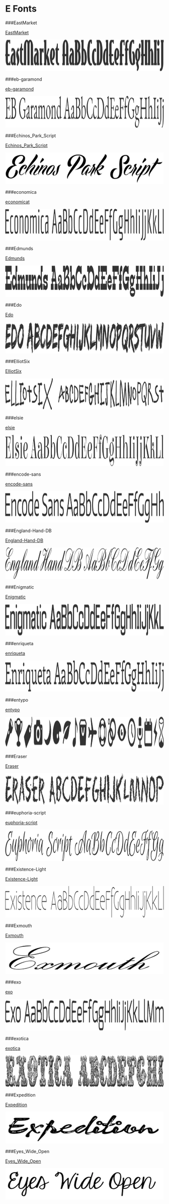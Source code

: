# E Fonts

###EastMarket

[EastMarket](../../Fonts/E/EastMarket)

<img src="EastMarket.png" width="710" height="100" />

###eb-garamond

[eb-garamond](../../Fonts/E/eb-garamond)

<img src="eb-garamond.png" width="710" height="100" />

###Echinos_Park_Script

[Echinos_Park_Script](../../Fonts/E/echinos_park_script)

<img src="Echinos_Park_Script.png" width="710" height="100" />

###economica

[economicat](../../Fonts/E/economicat)

<img src="economica.png" width="710" height="100" />

###Edmunds

[Edmunds](../../Fonts/E/Edmunds)

<img src="Edmunds.png" width="710" height="100" />

###Edo

[Edo](../../Fonts/E/Edo)

<img src="Edo.png" width="710" height="100" />

###ElliotSix

[ElliotSix](../../Fonts/E/ElliotSix)

<img src="ElliotSix.png" width="710" height="100" />

###elsie

[elsie](../../Fonts/E/elsie)

<img src="elsie.png" width="710" height="100" />

###encode-sans

[encode-sans](../../Fonts/E/encode-sans)

<img src="encode-sans.png" width="710" height="100" />

###England-Hand-DB

[England-Hand-DB](../../Fonts/E/England-Hand-DB)

<img src="England-Hand-DB.png" width="710" height="100" />

###Enigmatic

[Enigmatic](../../Fonts/E/Enigmatic)

<img src="Enigmatic.png" width="710" height="100" />

###enriqueta

[enriqueta](../../Fonts/E/enriqueta)

<img src="enriqueta.png" width="710" height="100" />

###entypo

[entypo](../../Fonts/E/entypo)

<img src="entypo.png" width="710" height="100" />

###Eraser

[Eraser](../../Fonts/E/Eraser)

<img src="Eraser.png" width="710" height="100" />

###euphoria-script

[euphoria-script](../../Fonts/E/euphoria-script)

<img src="euphoria-script.png" width="710" height="100" />

###Existence-Light

[Existence-Light](../../Fonts/E/Existence-Light)

<img src="Existence-Light.png" width="710" height="100" />

###Exmouth

[Exmouth](../../Fonts/E/exmouth)

<img src="Exmouth.png" width="710" height="100" />

###exo

[exo](../../Fonts/E/exo)

<img src="exo.png" width="710" height="100" />

###exotica

[exotica](../../Fonts/E/exotica)

<img src="exotica.png" width="710" height="100" />

###Expedition

[Expedition](../../Fonts/E/Expedition)

<img src="Expedition.png" width="710" height="100" />

###Eyes_Wide_Open

[Eyes_Wide_Open](../../Fonts/E/eyes_wide_open)

<img src="Eyes_Wide_Open.png" width="710" height="100" />

